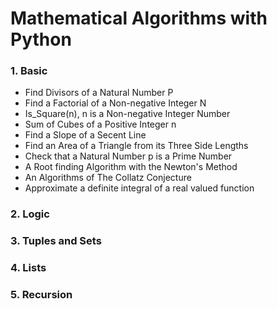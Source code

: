 # Mathematical Algorithms with Python

### 1. Basic
- Find Divisors of a Natural Number P
- Find a Factorial of a Non-negative Integer N
- Is_Square(n), n is a Non-negative Integer Number
- Sum of Cubes of a Positive Integer n
- Find a Slope of a Secent Line
- Find an Area of a Triangle from its Three Side Lengths
- Check that a Natural Number p is a Prime Number
- A Root finding Algorithm with the Newton's Method
- An Algorithms of The Collatz Conjecture
- Approximate a definite integral of a real valued function

### 2. Logic

### 3. Tuples and Sets

### 4. Lists

### 5. Recursion